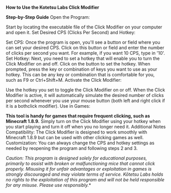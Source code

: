 **How to Use the Kotetsu Labs Click Modifier**

**Step-by-Step Guide**
Open the Program:

Start by locating the executable file of the Click Modifier on your computer and open it.
Set Desired CPS (Clicks Per Second) and Hotkey:

Set CPS:
Once the program is open, you'll see a button or field where you can set your desired CPS.
Click on this button or field and enter the number of clicks per second you want. For example, if you want 10 CPS, type in '10'.
Set Hotkey:
Next, you need to set a hotkey that will enable you to turn the Click Modifier on and off.
Click on the button to set the hotkey. When prompted, press the key or combination of keys you want to use as your hotkey. This can be any key or combination that is comfortable for you, such as F9 or Ctrl+Shift+M.
Activate the Click Modifier:

Use the hotkey you set to toggle the Click Modifier on or off.
When the Click Modifier is active, it will automatically simulate the desired number of clicks per second whenever you use your mouse button (both left and right click if it is a bothclick modifier).
Use in Games:

**This tool is handy for games that require frequent clicking, such as Minecraft 1.8.9.**
Simply turn on the Click Modifier using your hotkey when you start playing and turn it off when you no longer need it.
Additional Notes
Compatibility: The Click Modifier is designed to work smoothly with Minecraft 1.8.9 but can be used with other clicking games as well.
Customization: You can always change the CPS and hotkey settings as needed by reopening the program and following steps 2 and 3.         

*Caution: This program is designed solely for educational purposes, primarily to assist with broken or malfunctioning mice that cannot click properly. Misusing it for unfair advantages or exploitation in games is strongly discouraged and may violate terms of service. Kōtetsu Labs holds no rights to the exploitation of this program and will not be held responsible for any misuse. Please use responsibly.**
